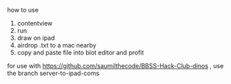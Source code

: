 how to use
1. contentview
2. run
3. draw on ipad
4. airdrop .txt to a mac nearby
5. copy and paste file into blot editor and profit


for use with https://github.com/saumilthecode/BBSS-Hack-Club-dinos , use the branch server-to-ipad-coms
